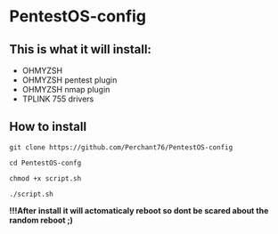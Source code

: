 # PentestOS-config
## This is what it will install:
- OHMYZSH
- OHMYZSH pentest plugin
- OHMYZSH nmap plugin
- TPLINK 755 drivers
## How to install 
`git clone https://github.com/Perchant76/PentestOS-config`

`cd PentestOS-confg`

`chmod +x script.sh`

`./script.sh`

**!!!After install it will actomaticaly reboot so dont be scared about the random reboot ;)**

